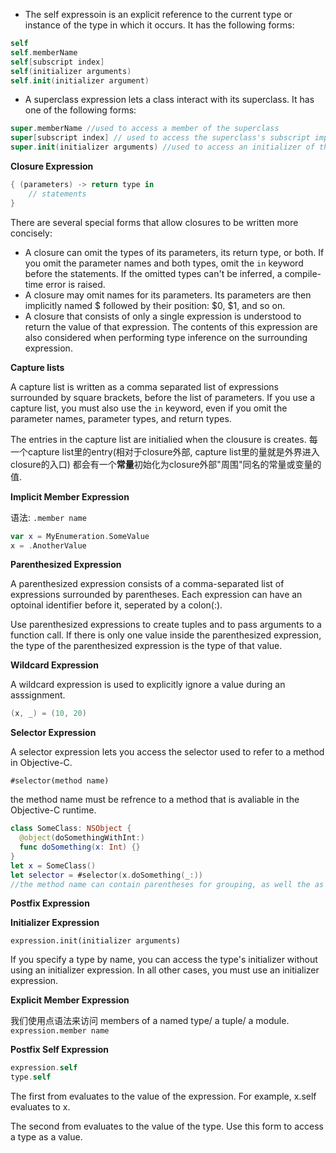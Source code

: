 * The self expressoin is an explicit reference to the current type or instance of the type in which it occurs. It has the following forms:
```Swift
self
self.memberName
self[subscript index]
self(initializer arguments)
self.init(initializer argument)
```

* A superclass expression lets a class interact with its superclass. It has one of the following forms:
```Swift
super.memberName //used to access a member of the superclass
super[subscript index] // used to access the superclass's subscript implementation
super.init(initializer arguments) //used to access an initializer of the superclass
```

**Closure Expression**

```Swift
{ (parameters) -> return type in 
    // statements
}
```
There are several special forms that allow closures to be written more concisely:

* A closure can omit the types of its parameters, its return type, or both. If you omit the parameter names and both types, omit the `in` keyword before the statements. If the omitted types can't be inferred, a compile-time error is raised.
* A closure may omit names for its parameters. Its parameters are then implicitly named $ followed by their position: $0, $1, and so on.
* A closure that consists of only a single expression is understood to return the value of that expression. The contents of this expression are also considered when performing type inference on the surrounding expression.

**Capture lists**

A capture list is written as a comma separated list of expressions surrounded by square brackets, before the list of parameters. If you use a capture list, you must also use the `in` keyword, even if you omit the parameter names, parameter types, and return types.

The entries in the capture list are initialied when the clousure is creates. 每一个capture list里的entry(相对于closure外部, capture list里的量就是外界进入closure的入口) 都会有一个**常量**初始化为closure外部"周围"同名的常量或变量的值.

**Implicit Member Expression**

语法: `.member name`
```Swift
var x = MyEnumeration.SomeValue
x = .AnotherValue
```

**Parenthesized Expression**

A parenthesized expression consists of a comma-separated list of expressions surrounded by parentheses. Each expression can have an optoinal identifier before it, seperated by a colon(:). 

Use parenthesized expressions to create tuples and to pass arguments to a function call. If there is only one value inside the parenthesized expression, the type of the parenthesized expression is the type of that value.

**Wildcard Expression**

A wildcard expression is used to explicitly ignore a value during an asssignment.
```Swift
(x, _) = (10, 20)
```

**Selector Expression**

A selector expression lets you access the selector used to refer to a method in Objective-C.

`#selector(method name)`

the method name must be refrence to a method that is avaliable in the Objective-C runtime.

```Swift
class SomeClass: NSObject {
  @object(doSomethingWithInt:)
  func doSomething(x: Int) {}
}
let x = SomeClass()
let selector = #selector(x.doSomething(_:))
//the method name can contain parentheses for grouping, as well the as operator to disambiguate between methods that share a name but have different type signatures.
```

**Postfix Expression**


**Initializer Expression**

`expression.init(initializer arguments)`

If you specify a type by name, you can access the type's initializer without using an initializer expression. In all other cases, you must use an initializer expression.

**Explicit Member Expression**

我们使用点语法来访问 members of a named type/ a tuple/ a module. 
`expression.member name`



**Postfix Self Expression**

```Swift
expression.self
type.self
```
The first from evaluates to the value of the expression. For example, x.self evaluates to x.

The second from evaluates to the value of the type. Use this form to access a type as a value.


















